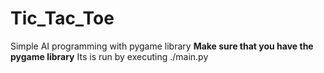 Tic_Tac_Toe
===========

Simple AI programming with pygame library
**Make sure that you have the pygame library**
Its is run by executing ./main.py 